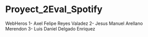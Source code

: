 # Proyect_2Eval_Spotify

WebHeros
1- Axel Felipe Reyes Valadez
2- Jesus Manuel Arellano Merendon
3- Luis Daniel Delgado Enriquez
